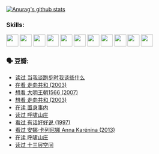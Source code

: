 
[![Anurag's github stats](https://github-readme-stats.vercel.app/api?username=w940853815)](https://github.com/anuraghazra/github-readme-stats)

### Skills:

<code><img height="32" src="https://cdn.jsdelivr.net/npm/simple-icons@v5/icons/python.svg"></code>
<code><img height="32" src="https://cdn.jsdelivr.net/npm/simple-icons@v5/icons/javascript.svg"></code>
<code><img height="32" src="https://cdn.jsdelivr.net/npm/simple-icons@v5/icons/django.svg"></code>
<code><img height="32" src="https://cdn.jsdelivr.net/npm/simple-icons@v5/icons/flask.svg"></code>
<code><img height="32" src="https://cdn.jsdelivr.net/npm/simple-icons@v5/icons/vuetify.svg"></code>
<code><img height="32" src="https://cdn.jsdelivr.net/npm/simple-icons@v5/icons/git.svg"></code>
<code><img height="32" src="https://cdn.jsdelivr.net/npm/simple-icons@v5/icons/docker.svg"></code>
<code><img height="32" src="https://cdn.jsdelivr.net/npm/simple-icons@v5/icons/postgresql.svg"></code>
<code><img height="32" src="https://cdn.jsdelivr.net/npm/simple-icons@v5/icons/elasticsearch.svg"></code>
<code><img height="32" src="https://cdn.jsdelivr.net/npm/simple-icons@v5/icons/macos.svg"></code>
<code><img height="32" src="https://cdn.jsdelivr.net/npm/simple-icons@v5/icons/linux.svg"></code>

### 🗣 豆瓣:

<!-- DOUBAN-ACTIVITIES:START -->
- [读过 当我谈跑步时我谈些什么](https://www.douban.com/people/136069238/status/3715422296/?_i=41939302)
- [在看 走向共和‎ (2003)](https://www.douban.com/people/136069238/status/3711470443/?_i=41939302)
- [想看 大明王朝1566‎ (2007)](https://www.douban.com/people/136069238/status/3710980213/?_i=41939302)
- [想看 走向共和‎ (2003)](https://www.douban.com/people/136069238/status/3710980002/?_i=41939302)
- [在读 置身事内](https://www.douban.com/people/136069238/status/3710472151/?_i=41939302)
- [读过 呼啸山庄](https://www.douban.com/people/136069238/status/3710470617/?_i=41939302)
- [看过 有话好好说‎ (1997)](https://www.douban.com/people/136069238/status/3709833172/?_i=41939302)
- [看过 安娜·卡列尼娜 Anna Karénina‎ (2013)](https://www.douban.com/people/136069238/status/3708942010/?_i=41939302)
- [在读 呼啸山庄](https://www.douban.com/people/136069238/status/3701626992/?_i=41939302)
- [读过 十三层空间](https://www.douban.com/people/136069238/status/3700755247/?_i=41939302)
<!-- DOUBAN-ACTIVITIES:END -->
<!--
**w940853815/w940853815** is a ✨ _special_ ✨ repository because its `README.md` (this file) appears on your GitHub profile.

Here are some ideas to get you started:

- 🔭 I’m currently working on ...
- 🌱 I’m currently learning ...
- 👯 I’m looking to collaborate on ...
- 🤔 I’m looking for help with ...
- 💬 Ask me about ...
- 📫 How to reach me: ...
- 😄 Pronouns: ...
- ⚡ Fun fact: ...
-->
